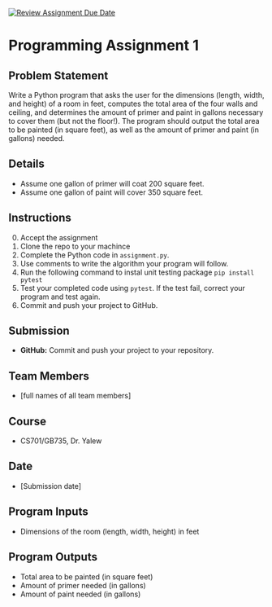 [![Review Assignment Due Date](https://classroom.github.com/assets/deadline-readme-button-22041afd0340ce965d47ae6ef1cefeee28c7c493a6346c4f15d667ab976d596c.svg)](https://classroom.github.com/a/dR7zI2hQ)
# Programming Assignment 1

## Problem Statement

Write a Python program that asks the user for the dimensions (length, width, and height) of a room in feet, computes the total area of the four walls and ceiling, and determines the amount of primer and paint in gallons necessary to cover them (but not the floor!). The program should output the total area to be painted (in square feet), as well as the amount of primer and paint (in gallons) needed.

## Details

- Assume one gallon of primer will coat 200 square feet.
- Assume one gallon of paint will cover 350 square feet.

## Instructions

0. Accept the assignment
1. Clone the repo to your machince
2. Complete the Python code in `assignment.py`.
3. Use comments to write the algorithm your program will follow.
4. Run the following command to instal unit testing package `pip install pytest`
5. Test your completed code using `pytest`. If the test fail, correct your program and test again.
6. Commit and push your project to GitHub.

## Submission

- **GitHub:** Commit and push your project to your repository.

## Team Members

- [full names of all team members]

## Course

- CS701/GB735, Dr. Yalew

## Date

- [Submission date]

## Program Inputs

- Dimensions of the room (length, width, height) in feet

## Program Outputs

- Total area to be painted (in square feet)
- Amount of primer needed (in gallons)
- Amount of paint needed (in gallons)

